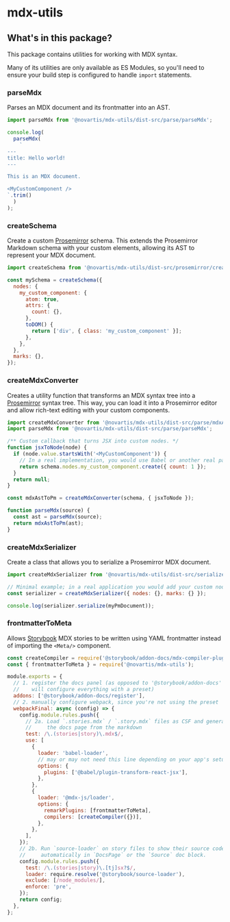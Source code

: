 # mdx-utils

## What's in this package?

This package contains utilities for working with MDX syntax.

Many of its utilities are only available as ES Modules, so you'll need to ensure your build step is configured to handle `import` statements.

### parseMdx

Parses an MDX document and its frontmatter into an AST.

```js
import parseMdx from '@novartis/mdx-utils/dist-src/parse/parseMdx';

console.log(
  parseMdx(
    `
---
title: Hello world!
---

This is an MDX document.

<MyCustomComponent />
`.trim()
  )
);
```

### createSchema

Create a custom [Prosemirror](https://prosemirror.net/) schema. This extends the Prosemirror Markdown schema with your custom elements, allowing its AST to represent your MDX document.

```js
import createSchema from '@novartis/mdx-utils/dist-src/prosemirror/createSchema';

const mySchema = createSchema({
  nodes: {
    my_custom_component: {
      atom: true,
      attrs: {
        count: {},
      },
      toDOM() {
        return ['div', { class: 'my_custom_component' }];
      },
    },
  },
  marks: {},
});
```

### createMdxConverter

Creates a utility function that transforms an MDX syntax tree into a [Prosemirror](https://prosemirror.net/) syntax tree. This way, you can load it into a Prosemirror editor and allow rich-text editing with your custom components.

```js
import createMdxConverter from '@novartis/mdx-utils/dist-src/parse/mdxAstToPm';
import parseMdx from '@novartis/mdx-utils/dist-src/parse/parseMdx';

/** Custom callback that turns JSX into custom nodes. */
function jsxToNode(node) {
  if (node.value.startsWith('<MyCustomComponent')) {
    // In a real implementation, you would use Babel or another real parser to extract information.
    return schema.nodes.my_custom_component.create({ count: 1 });
  }
  return null;
}

const mdxAstToPm = createMdxConverter(schema, { jsxToNode });

function parseMdx(source) {
  const ast = parseMdx(source);
  return mdxAstToPm(ast);
}
```

### createMdxSerializer

Create a class that allows you to serialize a Prosemirror MDX document.

```js
import createMdxSerializer from '@novartis/mdx-utils/dist-src/serialize/createMdxSerializer';

// Minimal example; in a real application you would add your custom nodes here
const serializer = createMdxSerializer({ nodes: {}, marks: {} });

console.log(serializer.serialize(myPmDocument));
```

### frontmatterToMeta

Allows [Storybook](https://storybook.js.org/) MDX stories to be written using YAML frontmatter instead of importing the `<Meta/>` component.

```js
const createCompiler = require('@storybook/addon-docs/mdx-compiler-plugin');
const { frontmatterToMeta } = require('@novartis/mdx-utils');

module.exports = {
  // 1. register the docs panel (as opposed to '@storybook/addon-docs' which
  //    will configure everything with a preset)
  addons: ['@storybook/addon-docs/register'],
  // 2. manually configure webpack, since you're not using the preset
  webpackFinal: async (config) => {
    config.module.rules.push({
      // 2a. Load `.stories.mdx` / `.story.mdx` files as CSF and generate
      //     the docs page from the markdown
      test: /\.(stories|story)\.mdx$/,
      use: [
        {
          loader: 'babel-loader',
          // may or may not need this line depending on your app's setup
          options: {
            plugins: ['@babel/plugin-transform-react-jsx'],
          },
        },
        {
          loader: '@mdx-js/loader',
          options: {
            remarkPlugins: [frontmatterToMeta],
            compilers: [createCompiler({})],
          },
        },
      ],
    });
    // 2b. Run `source-loader` on story files to show their source code
    //     automatically in `DocsPage` or the `Source` doc block.
    config.module.rules.push({
      test: /\.(stories|story)\.[tj]sx?$/,
      loader: require.resolve('@storybook/source-loader'),
      exclude: [/node_modules/],
      enforce: 'pre',
    });
    return config;
  },
};
```

###
